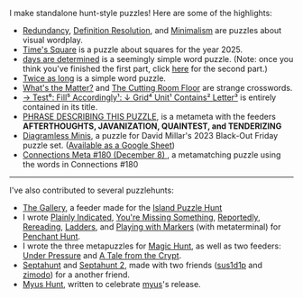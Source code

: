 I make standalone hunt-style puzzles! Here are some of the highlights:<br>
- [Redundancy](https://puzzling.stackexchange.com/questions/109708/redundancy), [Definition Resolution](https://puzzling.stackexchange.com/questions/111258/definition-resolution), and
[Minimalism](https://puzzling.stackexchange.com/questions/110475/minimalism) are puzzles about visual wordplay.<br>
- [Time's Square](https://puzzling.stackexchange.com/questions/129898/times-square-a-new-years-puzzle) is a puzzle about squares for the year 2025.<br>
- [days are determined](https://i.stack.imgur.com/gJWXe.png) is a seemingly simple word puzzle. (Note: once you think you've finished the first part, click [here](https://i.stack.imgur.com/DEAvl.png) for the second part.)<br>
- [Twice as long](https://puzzling.stackexchange.com/questions/116412/how-can-i-make-my-puzzles-twice-as-long) is a simple word puzzle.<br>
- [What's the Matter?](https://puzzling.stackexchange.com/questions/128026/whats-the-matter) and [The Cutting Room Floor](https://puzzling.stackexchange.com/questions/131267/the-cutting-room-floor) are strange crosswords.<br>
- [→ Test⁶: Fill⁵ Accordingly¹: ↓ Grid⁴ Unit¹ Contains² Letter³](https://puzzling.stackexchange.com/questions/130264/%e2%86%92-test%e2%81%b6-fill%e2%81%b5-accordingly%c2%b9-%e2%86%93-grid%e2%81%b4-unit%c2%b9-contains%c2%b2-letter%c2%b3) is entirely contained in its title.<br>
- [PHRASE DESCRIBING THIS PUZZLE](https://i.imgur.com/s8oujmf.png), is a metameta with the feeders **AFTERTHOUGHTS, JAVANIZATION, QUAINTEST, and TENDERIZING**<br>
- [Diagramless Minis](https://thegriddle.net/puzzledir/grab-bag_2023_11_24.pdf#page=4), a puzzle for David Millar's 2023 Black-Out Friday puzzle set. ([Available as a Google Sheet](https://docs.google.com/spreadsheets/u/1/d/1k3Jp0wiHeke7D21U72FO5OJKwwLfi0dXNB_LFRXaHsc/copy))<br>
- [Connections Meta #180 (December 8)
](https://docs.google.com/spreadsheets/d/1iCLhMuOi_pEn1WBnJRSnOmJdvqOak0RkTpxFLxeEISU/edit), a metamatching puzzle using the words in Connections #180<br>

---
I've also contributed to several puzzlehunts:

- [The Gallery](https://islandpuzzlehunt.com/puzzle/the-gallery/), a feeder made for the [Island Puzzle Hunt](https://islandpuzzlehunt.com/)<br>
- I wrote [Plainly Indicated](https://penchantpuzzlehunt.com/puzzle/plainly-indicated), [You're Missing Something](https://penchantpuzzlehunt.com/puzzle/youre-missing-something), [Reportedly](https://penchantpuzzlehunt.com/puzzle/reportedly), [Rereading](https://penchantpuzzlehunt.com/puzzle/rereading), [Ladders](https://penchantpuzzlehunt.com/puzzle/ladders), and [Playing with Markers](https://penchantpuzzlehunt.com/puzzle/playing-with-markers) (with metaterminal) for [Penchant Hunt](https://penchantpuzzlehunt.com/).
- I wrote the three metapuzzles for [Magic Hunt](https://puzzlehuntmy.us/hunt/13-Magic-Hunt), as well as two feeders: [Under Pressure](https://puzzlehuntmy.us/hunt/13-Magic-Hunt/puzzle/90-pressureTMPP) and [A Tale from the Crypt](https://puzzlehuntmy.us/hunt/13-Magic-Hunt/puzzle/93-talefromcryptTMPP).<br>
- [Septahunt](https://docs.google.com/spreadsheets/u/1/d/1T16A0dZxV0As24ZiSfBgFdCgtFkq0nghhDqnQtAMCTs/) and [Septahunt 2](https://docs.google.com/spreadsheets/d/10AP6N8dQfs63jmbU-CjRnWFTHiuHQLS7PuwHpzDR8Mo/edit?gid=718573448#gid=718573448), made with two friends ([sus1d1p](https://crosshare.org/sus1d1p) and [zimodo](https://zirnodo.blogspot.com/)) for a another friend.<br>
- [Myus Hunt](https://puzzlehuntmy.us/hunt/3-myus_hunt), written to celebrate [myus](https://www.puzzles.wiki/wiki/Myus)'s release.
